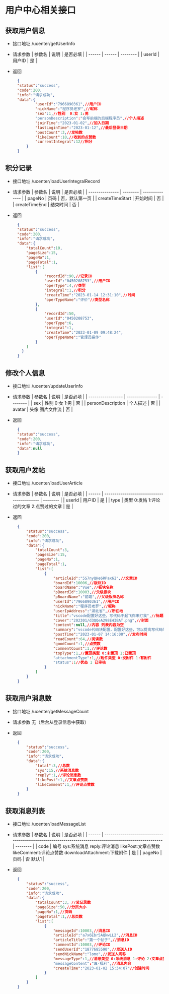 # 用户中心相关接口

## 获取用户信息
- 接口地址 /ucenter/getUserInfo
  
- 请求参数
  | 参数名 | 说明   | 是否必填 |
  | ------ | ------ | -------- |
  | userId | 用户ID | 是       |

- 返回
  ```json
    {
    "status":"success",
    "code":200,
    "info":"请求成功",
    "data":{
            "userId":"7966890361",//用户ID
            "nickName":"程序员老罗",//昵称
            "sex":1,//性别  0:女 1:男
            "personDescription":"会写前端的后端程序员",//个人描述
            "joinTime":"2023-01-02",//加入日期
            "lastLoginTime":"2023-01-12",//最后登录日期
            "postCount":3,//发帖数
            "likeCount":10,//收到的点赞数
            "currentIntegral":12//积分
        }
    }   
  ```  

## 积分记录
- 接口地址 /ucenter/loadUserIntegralRecord
  
- 请求参数
  | 参数名          | 说明     | 是否必填       |
  | --------------- | -------- | -------------- |
  | pageNo          | 页码     | 否，默认第一页 |
  | createTimeStart | 开始时间 | 否             |
  | createTimeEnd   | 结束时间 | 否             |

- 返回
  ```json
    {
    "status":"success",
    "code":200,
    "info":"请求成功",
    "data":{
        "totalCount":10,
        "pageSize":15,
        "pageNo":1,
        "pageTotal":1,
        "list":[
            {
                "recordId":90,//记录ID
                "userId":"0450208753",//用户ID
                "operType":4,//类型
                "integral":1,//积分
                "createTime":"2023-01-14 12:31:10",//时间
                "operTypeName":"评价"//类型名称
            },
            {
                "recordId":50,
                "userId":"0450208753",
                "operType":6,
                "integral":1,
                "createTime":"2023-01-09 09:48:24",
                "operTypeName":"管理员操作"
            }
        ]
      }
    }  
  ```  


## 修改个人信息
- 接口地址 /ucenter/updateUserInfo
  
- 请求参数
  | 参数名            | 说明            | 是否必填 |
  | ----------------- | --------------- | -------- |
  | sex               | 性别 0:女 1:男  | 否       |
  | personDescription | 个人描述        | 否       |
  | avatar            | 头像 图片文件流 | 否       |

- 返回
  ```json
    {
    "status":"success",
    "code":200,
    "info":"请求成功",
    "data":null
    }   
  ```  

## 获取用户发帖
- 接口地址 /ucenter/loadUserArticle
  
- 请求参数
  | 参数名 | 说明                                       | 是否必填 |
  | ------ | ------------------------------------------ | -------- |
  | userId | 用户ID                                     | 是       |
  | type   | 类型 0:发帖 1:评论过的文章  2:点赞过的文章 | 是       |

- 返回
  ```json
    {
        "status":"success",
        "code":200,
        "info":"请求成功",
        "data":{
            "totalCount":3,
            "pageSize":15,
            "pageNo":1,
            "pageTotal":1,
            "list":[
                {
                    "articleId":"5S7nyQHe6RPax6I",//文章ID
                    "boardId":10006,//板块ID
                    "boardName":"Vue",//板块名称
                    "pBoardId":10003,//父级板块
                    "pBoardName":"前端",//父级板块名称
                    "userId":"7966890361",//用户ID
                    "nickName":"程序员老罗",//昵称
                    "userIpAddress":"湖北省",//所在地
                    "title":"vscode配置好这些，写代码不起飞你来打我",//标题
                    "cover":"202301/d3QQeA298E4IBAT.png",//封面
                    "content":null,//内容 列表内容为空
                    "summary":"vscode代码块配置，配置好这些，可以提高写代码的效率，而且可以避免出错",//简介
                    "postTime":"2023-01-07 14:16:00",//发布时间
                    "readCount":64,//阅读数
                    "goodCount":1,//点赞数
                    "commentCount":1,//评论数
                    "topType":1,//置顶类型 0:未置顶 1:已置顶
                    "attachmentType":1,//附件类型 0:没附件 1:有附件
                    "status":1//状态 1 已审核 
                }
            ]
        }
    }    
  ```  
 
## 获取用户消息数
- 接口地址 /ucenter/getMessageCount
  
- 请求参数
  无（后台从登录信息中获取）
 
- 返回
  ```json
    {
        "status":"success",
        "code":200,
        "info":"请求成功",
        "data":{
            "total":3,//总数
            "sys":15,//系统消息数
            "reply":1,//评论消息数
            "likePost":1,//文章点赞数
            "likeComment":1,//评论点赞数
        }
    }    
  ```   

## 获取消息列表
- 接口地址 /ucenter/loadMessageList
  
- 请求参数
  | 参数名 | 说明                                                                                                    | 是否必填 |
  | ------ | ------------------------------------------------------------------------------------------------------- | -------- |
  | code   | 编号 sys:系统消息 reply:评论消息 likePost:文章点赞数 likeComment:评论点赞数 downloadAttachment:下载附件 | 是       |
  | pageNo | 页码                                                                                                    | 否 默认1 |

- 返回
  ```json
    {
        "status":"success",
        "code":200,
        "info":"请求成功",
        "data":{
            "totalCount":3, //总记录数
            "pageSize":50,//分页大小
            "pageNo":1,//页码
            "pageTotal":1,//总页数
            "list":[
                {
                    "messageId":10003,//消息ID
                    "articleId":"a7x6Ebr5AQkwLL2",//消息ID
                    "articleTitle":"第一个帖子",//消息ID
                    "commentId":10003,//评论ID
                    "sendUserId":"1877685590",//发送人ID
                    "sendNickName":"lomo",//发送人昵称
                    "messageType":1,//消息类型 0:系统消息 1:评论 2:文章点赞  3:评论点赞
                    "messageContent":"真·福利",//消息内容
                    "createTime":"2023-01-02 15:34:07"//创建时间
                }
            ]
        }
    } 
  ```   